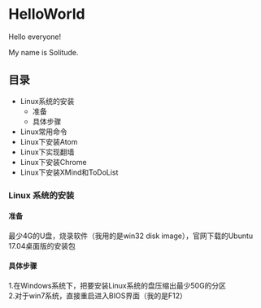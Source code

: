# HelloWorld

 Hello everyone!
 
 My name is Solitude.
## 目录  
* Linux系统的安装  
    * 准备  
    * 具体步骤  
* Linux常用命令  
* Linux下安装Atom  
* Linux下实现翻墙  
* Linux下安装Chrome  
* Linux下安装XMind和ToDoList  
### Linux 系统的安装
#### 准备
最少4G的U盘，烧录软件（我用的是win32 disk image），官网下载的Ubuntu 17.04桌面版的安装包
#### 具体步骤
1.在Windows系统下，把要安装Linux系统的盘压缩出最少50G的分区  
2.对于win7系统，直接重启进入BIOS界面（我的是F12）  
